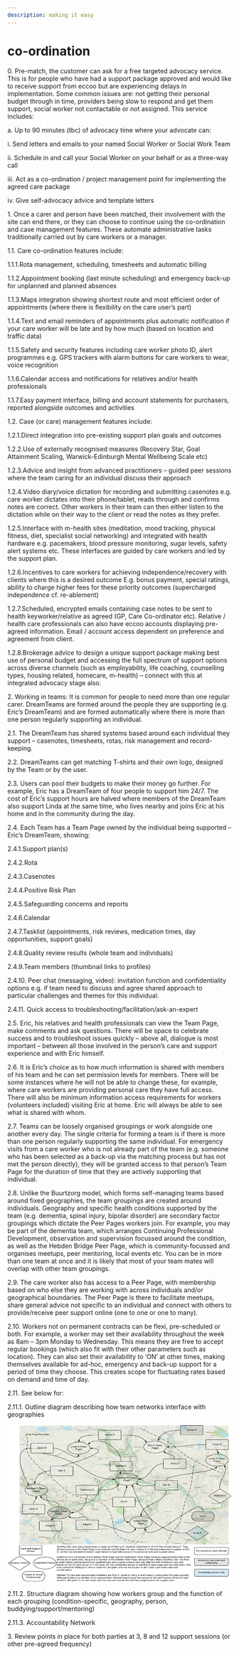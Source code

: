```yaml
---
description: making it easy
---
```


# co-ordination

0\.       Pre-match, the customer can ask for a free targeted advocacy service. This is for people who have had a support package approved and would like to receive support from eccoo but are experiencing delays in implementation. Some common issues are: not getting their personal budget through in time, providers being slow to respond and get them support, social worker not contactable or not assigned. This service includes:

a.       Up to 90 minutes (tbc) of advocacy time where your advocate can:

&#x20;                                                  i.      Send letters and emails to your named Social Worker or Social Work Team

&#x20;                                                ii.      Schedule in and call your Social Worker on your behalf or as a three-way call

&#x20;                                               iii.      Act as a co-ordination / project management point for implementing the agreed care package

&#x20;                                               iv.      Give self-advocacy advice and template letters

1\.       Once a carer and person have been matched, their involvement with the site can end there, or they can choose to continue using the co-ordination and case management features. These automate administrative tasks traditionally carried out by care workers or a manager.

1.1.    Care co-ordination features include:

1.1.1.Rota management, scheduling, timesheets and automatic billing

1.1.2.Appointment booking (last minute scheduling) and emergency back-up for unplanned and planned absences

1.1.3.Maps integration showing shortest route and most efficient order of appointments (where there is flexibility on the care user’s part)

1.1.4.Text and email reminders of appointments plus automatic notification if your care worker will be late and by how much (based on location and traffic data)

1.1.5.Safety and security features including care worker photo ID, alert programmes e.g. GPS trackers with alarm buttons for care workers to wear, voice recognition

1.1.6.Calendar access and notifications for relatives and/or health professionals

1.1.7.Easy payment interface, billing and account statements for purchasers, reported alongside outcomes and activities

1.2.    Case (or care) management features include:

1.2.1.Direct integration into pre-existing support plan goals and outcomes

1.2.2.Use of externally recognised measures (Recovery Star, Goal Attainment Scaling, Warwick-Edinburgh Mental Wellbeing Scale etc)

1.2.3.Advice and insight from advanced practitioners – guided peer sessions where the team caring for an individual discuss their approach

1.2.4.Video diary/voice dictation for recording and submitting casenotes e.g. care worker dictates into their phone/tablet, reads through and confirms notes are correct. Other workers in their team can then either listen to the dictation while on their way to the client or read the notes as they prefer.

1.2.5.Interface with m-health sites (meditation, mood tracking, physical fitness, diet, specialist social networking) and integrated with health hardware e.g. pacemakers, blood pressure monitoring, sugar levels, safety alert systems etc. These interfaces are guided by care workers and led by the support plan.

1.2.6.Incentives to care workers for achieving independence/recovery with clients where this is a desired outcome E.g. bonus payment, special ratings, ability to charge higher fees for these priority outcomes (supercharged independence cf. re-ablement)

1.2.7.Scheduled, encrypted emails containing case notes to be sent to health keyworker/relative as agreed (GP, Care Co-ordinator etc). Relative / health care professionals can also have eccoo accounts displaying pre-agreed information. Email / account access dependent on preference and agreement from client.

1.2.8.Brokerage advice to design a unique support package making best use of personal budget and accessing the full spectrum of support options across diverse channels (such as employability, life coaching, counselling types, housing related, homecare, m-health) – connect with this at integrated advocacy stage also.

2\.       Working in teams: It is common for people to need more than one regular carer. DreamTeams are formed around the people they are supporting (e.g. Eric’s DreamTeam) and are formed automatically where there is more than one person regularly supporting an individual.

2.1.    The DreamTeam has shared systems based around each individual they support – casenotes, timesheets, rotas, risk management and record-keeping.

2.2.    DreamTeams can get matching T-shirts and their own logo, designed by the Team or by the user.

2.3.    Users can pool their budgets to make their money go further. For example, Eric has a DreamTeam of four people to support him 24/7. The cost of Eric’s support hours are halved where members of the DreamTeam also support Linda at the same time, who lives nearby and joins Eric at his home and in the community during the day.

2.4.    Each Team has a Team Page owned by the individual being supported – Eric’s DreamTeam, showing:

2.4.1.Support plan(s)

2.4.2.Rota

2.4.3.Casenotes

2.4.4.Positive Risk Plan

2.4.5.Safeguarding concerns and reports

2.4.6.Calendar

2.4.7.Tasklist (appointments, risk reviews, medication times, day opportunities, support goals)

2.4.8.Quality review results (whole team and individuals)

2.4.9.Team members (thumbnail links to profiles)

2.4.10.    Peer chat (messaging, video): invitation function and confidentiality options e.g. if team need to discuss and agree shared approach to particular challenges and themes for this individual.

2.4.11.    Quick access to troubleshooting/facilitation/ask-an-expert

2.5.    Eric, his relatives and health professionals can view the Team Page, make comments and ask questions. There will be space to celebrate success and to troubleshoot issues quickly – above all, dialogue is most important – between all those involved in the person’s care and support experience and with Eric himself.

2.6.    It is Eric’s choice as to how much information is shared with members of his team and he can set permission levels for members. There will be some instances where he will not be able to change these, for example, where care workers are providing personal care they have full access. There will also be minimum information access requirements for workers (volunteers included) visiting Eric at home. Eric will always be able to see what is shared with whom.

2.7.    Teams can be loosely organised groupings or work alongside one another every day. The single criteria for forming a team is if there is more than one person regularly supporting the same individual. For emergency visits from a care worker who is not already part of the team (e.g. someone who has been selected as a back-up via the matching process but has not met the person directly), they will be granted access to that person’s Team Page for the duration of time that they are actively supporting that individual.

2.8.    Unlike the Buurtzorg model, which forms self-managing teams based around fixed geographies, the team groupings are created around individuals. Geography and specific health conditions supported by the team (e.g. dementia, spinal injury, bipolar disorder) are secondary factor groupings which dictate the Peer Pages workers join. For example, you may be part of the dementia team, which arranges Continuing Professional Development, observation and supervision focussed around the condition, as well as the Hebden Bridge Peer Page, which is community-focussed and organises meetups, peer mentoring, local events etc. You can be in more than one team at once and it is likely that most of your team mates will overlap with other team groupings.

2.9.    The care worker also has access to a Peer Page, with membership based on who else they are working with across individuals and/or geographical boundaries. The Peer Page is there to facilitate meetups, share general advice not specific to an individual and connect with others to provide/receive peer support online (one to one or one to many).

2.10.                      Workers not on permanent contracts can be flexi, pre-scheduled or both. For example, a worker may set their availability throughout the week as 8am – 3pm Monday to Wednesday. This means they are free to accept regular bookings (which also fit with their other parameters such as location). They can also set their availability to ‘ON’ at other times, making themselves available for ad-hoc, emergency and back-up support for a period of time they choose. This creates scope for fluctuating rates based on demand and time of day.

2.11.                      See below for:

2.11.1.     Outline diagram describing how team networks interface with geographies

![](<../../.gitbook/assets/image (9) (1) (1).png>)

2.11.2.     Structure diagram showing how workers group and the function of each grouping (condition-specific, geography, person, buddying/support/mentoring)

2.11.3.     Accountability Network

3\.       Review points in place for both parties at 3, 8 and 12 support sessions (or other pre-agreed frequency)
